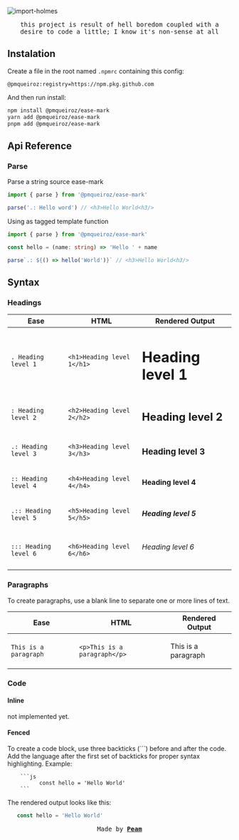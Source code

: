[peam-url]: https://www.pmqueiroz.dev/about

![import-holmes](./.github/banner.png)

<div align="center">

<samp>this project is result of hell boredom coupled with a desire to code a little; I know it's non-sense at all</samp> 

</div>

## Instalation

Create a file in the root named `.npmrc` containing this config:

```
@pmqueiroz:registry=https://npm.pkg.github.com 
```
And then run install:

```sh
npm install @pmqueiroz/ease-mark
yarn add @pmqueiroz/ease-mark
pnpm add @pmqueiroz/ease-mark
```

## Api Reference

### Parse

Parse a string source ease-mark

```ts
import { parse } from '@pmqueiroz/ease-mark'

parse('.: Hello word') // <h3>Hello World<h3/>
```

Using as tagged template function

```ts
import { parse } from '@pmqueiroz/ease-mark'

const hello = (name: string) => 'Hello ' + name

parse`.: ${() => hello('World')}` // <h3>Hello World<h3/>
```

## Syntax

### Headings

| Ease | HTML | Rendered Output |
| -----|------|-----------------|
| `. Heading level 1` | `<h1>Heading level 1</h1>` | <h1>Heading level 1</h1>|
| `: Heading level 2` | `<h2>Heading level 2</h2>` | <h2>Heading level 2</h2>|
| `.: Heading level 3` | `<h3>Heading level 3</h3>` | <h3>Heading level 3</h3>|
| `:: Heading level 4` | `<h4>Heading level 4</h4>` | <h4>Heading level 4</h4>|
| `.:: Heading level 5` | `<h5>Heading level 5</h5>` | <h5>Heading level 5</h5>|
| `::: Heading level 6` | `<h6>Heading level 6</h6>` | <h6>Heading level 6</h6>|

### Paragraphs

To create paragraphs, use a blank line to separate one or more lines of text.

| Ease | HTML | Rendered Output |
| -----|------|-----------------|
| `This is a paragraph` | `<p>This is a paragraph</p>` | <p>This is a paragraph</p>|

### Code

#### Inline

not implemented yet.   

#### Fenced

To create a code block, use three backticks (```) before and after the code. Add the language after the first set of backticks for proper syntax highlighting. Example:

```
    ```js
          const hello = 'Hello World'
    ```
```
The rendered output looks like this:

```js
   const hello = 'Hello World'
```
<div align="center">

<samp>Made by [**Peam**][peam-url]</samp> 

</div>
